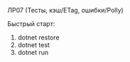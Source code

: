ЛР07 (Тесты, кэш/ETag, ошибки/Polly)

Быстрый старт:
1) dotnet restore
2) dotnet test
3) dotnet run
